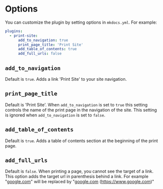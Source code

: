 # Options

You can customize the plugin by setting options in `mkdocs.yml`. For example:

```yml
plugins:
  - print-site:
      add_to_navigation: true
      print_page_title: 'Print Site'
      add_table_of_contents: true
      add_full_urls: false
```

## `add_to_navigation`

Default is `true`. Adds a link 'Print Site' to your site navigation.

## `print_page_title`

Default is 'Print Site'. When `add_to_navigation` is set to `true` this setting controls the name of the print page in the navigation of the site. This setting is ignored when `add_to_navigation` is set to `false`.

## `add_table_of_contents`

Default is `true`. Adds a table of contents section at the beginning of the print page.

## `add_full_urls`

Default is `false`. When printing a page, you cannot see the target of a link. This option adds the target url in parenthesis behind a link. For example "[google.com](https://www.google.com)" will be replaced by "[google.com](https://www.google.com) (https://www.google.com)"
